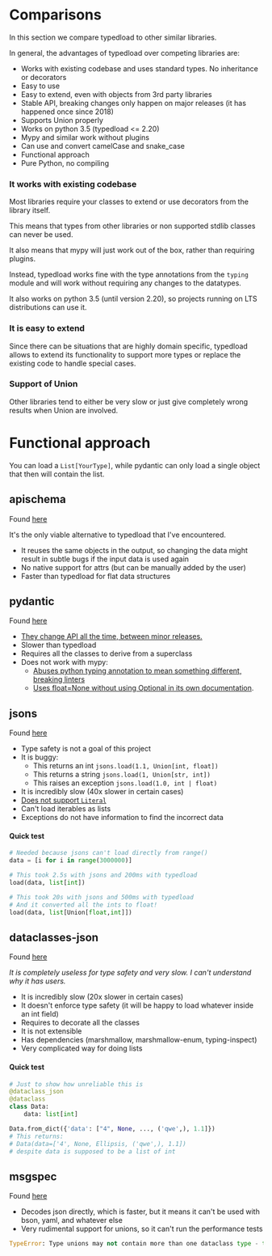 Comparisons
===========

In this section we compare typedload to other similar libraries.

In general, the advantages of typedload over competing libraries are:

* Works with existing codebase and uses standard types. No inheritance or decorators
* Easy to use
* Easy to extend, even with objects from 3rd party libraries
* Stable API, breaking changes only happen on major releases (it has happened once since 2018)
* Supports Union properly
* Works on python 3.5 (typedload <= 2.20)
* Mypy and similar work without plugins
* Can use and convert camelCase and snake_case
* Functional approach
* Pure Python, no compiling

### It works with existing codebase

Most libraries require your classes to extend or use decorators from the library itself.

This means that types from other libraries or non supported stdlib classes can never be used.

It also means that mypy will just work out of the box, rather than requiring plugins.

Instead, typedload works fine with the type annotations from the `typing` module and will work without requiring any changes to the datatypes.

It also works on python 3.5 (until version 2.20), so projects running on LTS distributions can use it.

### It is easy to extend

Since there can be situations that are highly domain specific, typedload allows to extend its functionality to support more types or replace the existing code to handle special cases.

### Support of Union

Other libraries tend to either be very slow or just give completely wrong results when Union are involved.

# Functional approach

You can load a `List[YourType]`, while pydantic can only load a single object that then will contain the list.


apischema
---------

Found [here](https://github.com/wyfo/apischema)

It's the only viable alternative to typedload that I've encountered.

* It reuses the same objects in the output, so changing the data might result in subtle bugs if the input data is used again
* No native support for attrs (but can be manually added by the user)
* Faster than typedload for flat data structures


pydantic
--------

Found [here](https://pydantic-docs.helpmanual.io/)

* [They change API all the time, between minor releases.](https://pypi.org/project/pydantic/1.9.1/)
* Slower than typedload
* Requires all the classes to derive from a superclass
* Does not work with mypy:
    * [Abuses python typing annotation to mean something different, breaking linters](https://pydantic-docs.helpmanual.io/usage/models/#required-optional-fields)
    * [Uses float=None without using Optional in its own documentation](https://pydantic-docs.helpmanual.io/usage/models/#recursive-models).

jsons
-----

Found [here](https://github.com/ramonhagenaars/jsons)

* Type safety is not a goal of this project
* It is buggy:
    * This returns an int `jsons.load(1.1, Union[int, float])`
    * This returns a string `jsons.load(1, Union[str, int])`
    * This raises an exception `jsons.load(1.0, int | float)`
* It is incredibly slow (40x slower in certain cases)
* [Does not support `Literal`](https://github.com/ramonhagenaars/jsons/issues/170)
* Can't load iterables as lists
* Exceptions do not have information to find the incorrect data

#### Quick test

```python
# Needed because jsons can't load directly from range()
data = [i for i in range(3000000)]

# This took 2.5s with jsons and 200ms with typedload
load(data, list[int])

# This took 20s with jsons and 500ms with typedload
# And it converted all the ints to float!
load(data, list[Union[float,int]])
```

dataclasses-json
----------------

Found [here](https://github.com/lidatong/dataclasses-json)

*It is completely useless for type safety and very slow. I can't understand why it has users.*

* It is incredibly slow (20x slower in certain cases)
* It doesn't enforce type safety (it will be happy to load whatever inside an int field)
* Requires to decorate all the classes
* It is not extensible
* Has dependencies (marshmallow, marshmallow-enum, typing-inspect)
* Very complicated way for doing lists

#### Quick test

```python
# Just to show how unreliable this is
@dataclass_json
@dataclass
class Data:
    data: list[int]

Data.from_dict({'data': ["4", None, ..., ('qwe',), 1.1]})
# This returns:
# Data(data=['4', None, Ellipsis, ('qwe',), 1.1])
# despite data is supposed to be a list of int
```

msgspec
-------

Found [here](https://jcristharif.com/msgspec/)


* Decodes json directly, which is faster, but it means it can't be used with bson, yaml, and whatever else
* Very rudimental support for unions, so it can't run the performance tests

```python
TypeError: Type unions may not contain more than one dataclass type - type `A | B` is not supported
```

